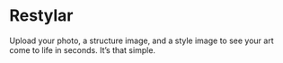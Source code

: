 # Restylar
Upload your photo, a structure image, and a style image to see your art come to life in seconds. It’s that simple.
